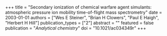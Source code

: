 +++
title = "Secondary ionization of chemical warfare agent simulants: atmospheric pressure ion mobility time-of-flight mass spectrometry"
date = 2003-01-01
authors = ["Wes E Steiner", "Brian H Clowers", "Paul E Haigh", "Herbert H Hill"]
publication_types = ["2"]
abstract = ""
featured = false
publication = "*Analytical chemistry*"
doi = "10.1021/ac034349r"
+++

